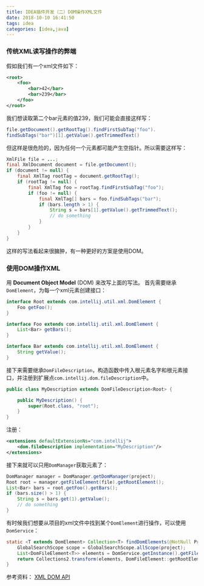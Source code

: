 ```yaml
---
title: IDEA插件开发（二）DOM操作XML文件
date: 2018-10-10 16:41:50
tags: idea
categories: [idea,java]
---
```



### 传统XML读写操作的弊端
假如我们有一个xml文件如下：
```xml
<root>
    <foo>
        <bar>42</bar>
        <bar>239</bar>
    </foo>
</root>
```
我们想读取第二个bar元素的值239，我们可能会直接这样写：
```java
file.getDocument().getRootTag().findFirstSubTag("foo").
findSubTags("bar")[1].getValue().getTrimmedText()
```
但这样是很危险的，因为任何一个元素都可能产生空指针。所以需要这样写：
```java
XmlFile file = ...;
final XmlDocument document = file.getDocument();
if (document != null) {
    final XmlTag rootTag = document.getRootTag();
    if (rootTag != null) {
        final XmlTag foo = rootTag.findFirstSubTag("foo");
        if (foo != null) {
            final XmlTag[] bars = foo.findSubTags("bar");
            if (bars.length > 1) {
                String s = bars[1].getValue().getTrimmedText();
                // do something
            }
        }
    }
}
```
这样的写法看起来很臃肿，有一种更好的方案是使用DOM。

<!-- more -->

### 使用DOM操作XML
用 __Document Object Model__ (DOM) 来改写上面的写法。
首先需要继承`DomElement`，为每一个xml元素创建接口：
```java
interface Root extends com.intellij.util.xml.DomElement {
    Foo getFoo();
}

interface Foo extends com.intellij.util.xml.DomElement {
    List<Bar> getBars();
}

interface Bar extends com.intellij.util.xml.DomElement {
    String getValue();
}
```

接下来需要继承`DomFileDescription`，构造函数中传入根元素名字和根元素接口，并注册到扩展点`com.intellij.dom.fileDescription`中。
```java
public class MyDescription extends DomFileDescription<Root> {

    public MyDescription() {
        super(Root.class, "root");
    }
}
```
注册：
```xml
<extensions defaultExtensionNs="com.intellij">
    <dom.fileDescription implementation="MyDescription"/>
</extensions>
```
接下来就可以只用`DomManager`获取元素了：
```java
DomManager manager = DomManager.getDomManager(project);
Root root = manager.getFileElement(file).getRootElement();
List<Bar> bars = root.getFoo().getBars();
if (bars.size() > 1) {
    String s = bars.get(1).getValue();
    // do something
}
```
有时候我们想要从项目的xml文件中找到某个`DomElement`进行操作，可以使用`DomService`：
```java
static <T extends DomElement> Collection<T> findDomElements(@NotNull Project project, Class<T> clazz) {
    GlobalSearchScope scope = GlobalSearchScope.allScope(project);
    List<DomFileElement<T>> elements = DomService.getInstance().getFileElements(clazz, project, scope);
    return Collections2.transform(elements, DomFileElement::getRootElement);
}
```

参考资料：
[XML DOM API](https://www.jetbrains.org/intellij/sdk/docs/reference_guide/frameworks_and_external_apis/xml_dom_api.html)
